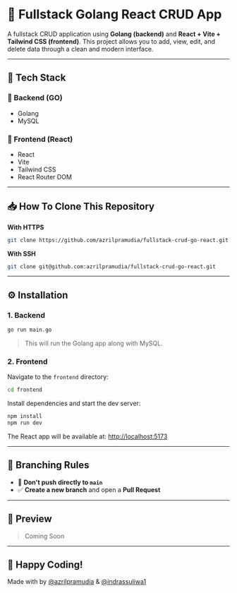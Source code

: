 # 🚀 Fullstack Golang React CRUD App

A fullstack CRUD application using **Golang (backend)** and **React + Vite + Tailwind CSS (frontend)**. This project allows you to add, view, edit, and delete data through a clean and modern interface.

---

## 🧰 Tech Stack

### 🔧 Backend (GO)
- Golang
- MySQL

### 🎨 Frontend (React)
- React
- Vite
- Tailwind CSS
- React Router DOM

---

## 📥 How To Clone This Repository

**With HTTPS**
```bash
git clone https://github.com/azrilpramudia/fullstack-crud-go-react.git
```

**With SSH**
```bash
git clone git@github.com:azrilpramudia/fullstack-crud-go-react.git
```

---

## ⚙️ Installation

### 1. Backend

```bash
go run main.go
```

> This will run the Golang app along with MySQL.

### 2. Frontend

Navigate to the `frontend` directory:

```bash
cd frontend
```

Install dependencies and start the dev server:

```bash
npm install
npm run dev
```

The React app will be available at: [http://localhost:5173](http://localhost:5173)

---

## 🔀 Branching Rules

- 🚫 **Don't push directly to `main`**
- ✅ **Create a new branch** and open a **Pull Request**

---

## 📸 Preview

> Coming Soon

---

## 🎉 Happy Coding!
Made with by [@azrilpramudia](https://github.com/azrilpramudia) & [@indrassuliwa1](https://github.com/indrassuliwa1)
